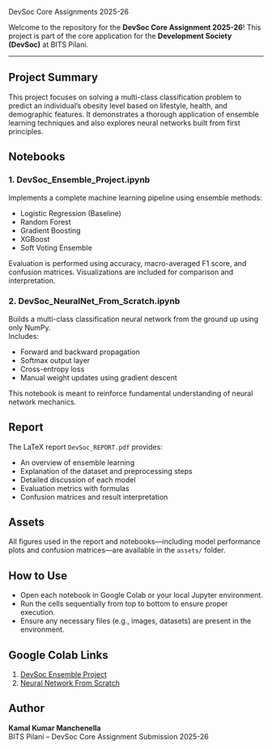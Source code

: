 DevSoc Core Assignments 2025-26


Welcome to the repository for the **DevSoc Core Assignment 2025-26**! This project is part of the core application for the **Development Society (DevSoc)** at BITS Pilani.


---


## Project Summary

This project focuses on solving a multi-class classification problem to predict an individual’s obesity level based on lifestyle, health, and demographic features. It demonstrates a thorough application of ensemble learning techniques and also explores neural networks built from first principles.

## Notebooks

### 1. DevSoc_Ensemble_Project.ipynb  
Implements a complete machine learning pipeline using ensemble methods:

- Logistic Regression (Baseline)
- Random Forest
- Gradient Boosting
- XGBoost
- Soft Voting Ensemble

Evaluation is performed using accuracy, macro-averaged F1 score, and confusion matrices. Visualizations are included for comparison and interpretation.

### 2. DevSoc_NeuralNet_From_Scratch.ipynb  
Builds a multi-class classification neural network from the ground up using only NumPy.  
Includes:

- Forward and backward propagation
- Softmax output layer
- Cross-entropy loss
- Manual weight updates using gradient descent

This notebook is meant to reinforce fundamental understanding of neural network mechanics.

## Report

The LaTeX report `DevSoc_REPORT.pdf` provides:

- An overview of ensemble learning
- Explanation of the dataset and preprocessing steps
- Detailed discussion of each model
- Evaluation metrics with formulas
- Confusion matrices and result interpretation

## Assets

All figures used in the report and notebooks—including model performance plots and confusion matrices—are available in the `assets/` folder.

## How to Use

- Open each notebook in Google Colab or your local Jupyter environment.
- Run the cells sequentially from top to bottom to ensure proper execution.
- Ensure any necessary files (e.g., images, datasets) are present in the environment.

## Google Colab Links

1. [DevSoc Ensemble Project](https://colab.research.google.com/drive/1biMOXV2iZpNHziel52ujApYgp7sIj6Tk)  
2. [Neural Network From Scratch](https://colab.research.google.com/drive/1ToCk_H3EcrSDSRa1icoB382aAZraj66D)

## Author

**Kamal Kumar Manchenella**  
BITS Pilani – DevSoc Core Assignment Submission 2025-26

